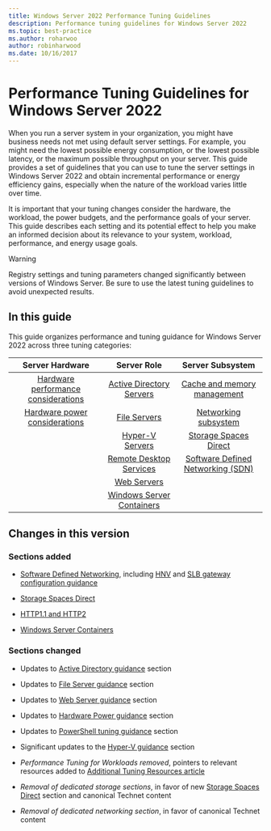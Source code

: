 ```yaml
---
title: Windows Server 2022 Performance Tuning Guidelines
description: Performance tuning guidelines for Windows Server 2022
ms.topic: best-practice
ms.author: roharwoo
author: robinharwood
ms.date: 10/16/2017
---
```


# Performance Tuning Guidelines for Windows Server 2022

When you run a server system in your organization, you might have business needs not met using default server settings. For example, you might need the lowest possible energy consumption, or the lowest possible latency, or the maximum possible throughput on your server. This guide provides a set of guidelines that you can use to tune the server settings in Windows Server 2022 and obtain incremental performance or energy efficiency gains, especially when the nature of the workload varies little over time.

It is important that your tuning changes consider the hardware, the workload, the power budgets, and the performance goals of your server. This guide describes each setting and its potential effect to help you make an informed decision about its relevance to your system, workload, performance, and energy usage goals.

> [!warning]
> Registry settings and tuning parameters changed significantly between versions of Windows Server. Be sure to use the latest tuning guidelines to avoid unexpected results.

## In this guide
This guide organizes performance and tuning guidance for Windows Server 2022 across three tuning categories:

|Server Hardware | Server Role | Server Subsystem |
|:---:|:---:|:---:|
|[Hardware performance considerations](hardware/index.md) |[Active Directory Servers](role/active-directory-server/index.md) |[Cache and memory management](subsystem/cache-memory-management/index.md)|
|[Hardware power considerations](hardware/power.md)|[File Servers](role/file-server/index.md)|[Networking subsystem](../../networking/technologies/network-subsystem/net-sub-performance-top.md)|
||[Hyper-V Servers](role/hyper-v-server/index.md)|[Storage Spaces Direct](/azure/azure-local/concepts/storage-spaces-direct-overview)|
||[Remote Desktop Services](role/remote-desktop/session-hosts.md)|[Software Defined Networking (SDN)](subsystem/software-defined-networking/index.md)|
||[Web Servers](role/web-server/index.md)||
||[Windows Server Containers](role/windows-server-container/index.md)||


## Changes in this version

### Sections added

- [Software Defined Networking](subsystem/software-defined-networking/index.md), including [HNV](subsystem/software-defined-networking/hnv-gateway-performance.md) and [SLB gateway configuration guidance](subsystem/software-defined-networking/slb-gateway-performance.md)

- [Storage Spaces Direct](/azure/azure-local/concepts/storage-spaces-direct-overview)

- [HTTP1.1 and HTTP2](role/web-server/http-performance.md)

- [Windows Server Containers](role/windows-server-container/index.md)

### Sections changed

- Updates to [Active Directory guidance](role/active-directory-server/index.md) section

- Updates to [File Server guidance](role/file-server/index.md) section

- Updates to [Web Server guidance](role/web-server/index.md) section

- Updates to [Hardware Power guidance](hardware/power.md) section

- Updates to [PowerShell tuning guidance](/powershell/scripting/dev-cross-plat/performance/script-authoring-considerations) section

- Significant updates to the [Hyper-V guidance](role/hyper-v-server/index.md) section

- *Performance Tuning for Workloads removed*, pointers to relevant resources added to [Additional Tuning Resources article](additional-resources.md)

- *Removal of dedicated storage sections*, in favor of new [Storage Spaces Direct](/azure/azure-local/concepts/storage-spaces-direct-overview) section and canonical Technet content

- *Removal of dedicated networking section*, in favor of canonical Technet content
